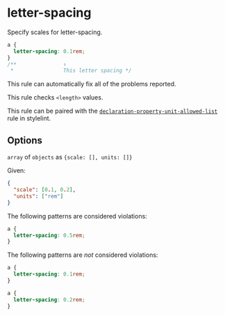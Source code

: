 # letter-spacing

Specify scales for letter-spacing.

```css
a {
  letter-spacing: 0.1rem;
}
/**               ↑
 *                This letter spacing */
```

This rule can automatically fix all of the problems reported.

This rule checks `<length>` values.

This rule can be paired with the [`declaration-property-unit-allowed-list`](https://stylelint.io/user-guide/rules/declaration-property-unit-allowed-list) rule in stylelint.

## Options

`array` of `objects` as `{scale: [], units: []}`

Given:

```json
{
  "scale": [0.1, 0.2],
  "units": ["rem"]
}
```

The following patterns are considered violations:

```css
a {
  letter-spacing: 0.5rem;
}
```

The following patterns are _not_ considered violations:

```css
a {
  letter-spacing: 0.1rem;
}

a {
  letter-spacing: 0.2rem;
}
```
